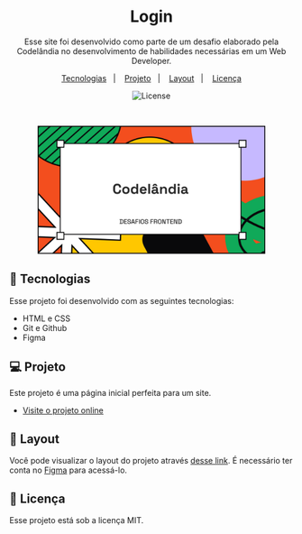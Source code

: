 <h1 align="center"> Login </h1>

<p align="center">
Esse site foi desenvolvido como parte de um desafio elaborado pela Codelândia no desenvolvimento de habilidades necessárias em um Web Developer.
</p>

<p align="center">
  <a href="#-tecnologias">Tecnologias</a>&nbsp;&nbsp;&nbsp;|&nbsp;&nbsp;&nbsp;
  <a href="#-projeto">Projeto</a>&nbsp;&nbsp;&nbsp;|&nbsp;&nbsp;&nbsp;
  <a href="#-layout">Layout</a>&nbsp;&nbsp;&nbsp;|&nbsp;&nbsp;&nbsp;
  <a href="#memo-licença">Licença</a>
</p>

<p align="center">
  <img alt="License" src="https://img.shields.io/static/v1?label=license&message=MIT&color=49AA26&labelColor=000000">
</p>

<br>

<p align="center">
  <img alt="Preview do projeto desenvolvido." src=".github/preview.jpg" width="80%">
</p>

## 🚀 Tecnologias

Esse projeto foi desenvolvido com as seguintes tecnologias:

- HTML e CSS
- Git e Github
- Figma

## 💻 Projeto

Este projeto é uma página inicial perfeita para um site.

- [Visite o projeto online](https://luad3cristal.github.io/desafio5)

## 🔖 Layout

Você pode visualizar o layout do projeto através [desse link](https://www.figma.com/file/Yb9IBH56g7T1hdIyZ3BMNO/Desafios---Codel%C3%A2ndia?type=design&node-id=121830-1294&mode=design&t=xnZ6Q6g3cKA9TsrL-0). É necessário ter conta no [Figma](https://figma.com) para acessá-lo.

## 📝 Licença

Esse projeto está sob a licença MIT.
